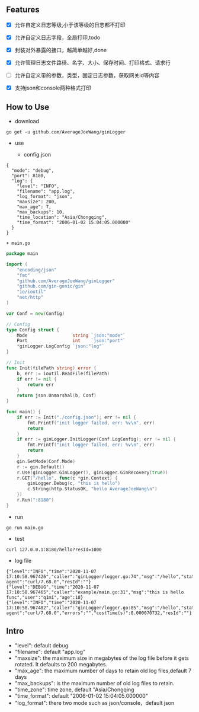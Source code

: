 

## Features

+ [X] 允许自定义日志等级,小于该等级的日志都不打印
+ [X] 允许自定义日志字段，全局打印,todo
+ [X] 封装对外暴露的接口，越简单越好,done
+ [X] 允许管理日志文件路径、名字、大小、保存时间、打印格式、请求行
+ [ ] 允许自定义带的参数，类型，固定日志参数，获取网关id等内容
+ [X] 支持json和console两种格式打印


## How to Use

+ download

```
go get -u github.com/AverageJoeWang/ginLogger
```

+ use

    - config.json
    
```
{
  "mode": "debug",
  "port": 8180,
  "log": {
    "level": "INFO",
    "filename": "app.log",
    "log_format": "json",
    "maxsize": 200,
    "max_age": 7,
    "max_backups": 10,
    "time_location": "Asia/Chongqing",
    "time_format": "2006-01-02 15:04:05.000000"
  }
}
```

    + main.go

```go
package main

import (
	"encoding/json"
	"fmt"
	"github.com/AverageJoeWang/ginLogger"
	"github.com/gin-gonic/gin"
	"io/ioutil"
	"net/http"
)

var Conf = new(Config)

// Config
type Config struct {
	Mode                 string `json:"mode"`
	Port                 int    `json:"port"`
	*ginLogger.LogConfig `json:"log"`
}

// Init
func Init(filePath string) error {
	b, err := ioutil.ReadFile(filePath)
	if err != nil {
		return err
	}
	return json.Unmarshal(b, Conf)
}

func main() {
	if err := Init("./config.json"); err != nil {
		fmt.Printf("init logger failed, err: %v\n", err)
		return
	}
	if err := ginLogger.InitLogger(Conf.LogConfig); err != nil {
		fmt.Printf("init logger failed, err: %v\n", err)
		return
	}
	gin.SetMode(Conf.Mode)
	r := gin.Default()
	r.Use(ginLogger.GinLogger(), ginLogger.GinRecovery(true))
	r.GET("/hello", func(c *gin.Context) {
		ginLogger.Debug(c, "this is hello")
		c.String(http.StatusOK, "hello AverageJoeWang\n")
	})
	r.Run(":8180")
}
```

+ run

```
go run main.go
```



+ test

```shell script
curl 127.0.0.1:8180/hello?resId=1000
```

+ log file

```
{"level":"INFO","time":"2020-11-07 17:10:58.967426","caller":"ginLogger/logger.go:74","msg":"/hello","status":200,"method":"GET","path":"/hello","query":"name=wlf","ip":"127.0.0.1","user-agent":"curl/7.68.0","resId":""}
{"level":"DEBUG","time":"2020-11-07 17:10:58.967465","caller":"example/main.go:31","msg":"this is hello func","user":"q1mi","age":18}
{"level":"INFO","time":"2020-11-07 17:10:58.967482","caller":"ginLogger/logger.go:85","msg":"/hello","status":200,"method":"GET","path":"/hello","query":"name=wlf","ip":"127.0.0.1","user-agent":"curl/7.68.0","errors":"","costTime(s)":0.000070732,"resId":""}
```

## Intro

+ "level": default debug
+ "filename": default "app.log"
+ "maxsize": the maximum size in megabytes of the log file before it gets rotated. It defaults to 200 megabytes.
+ "max_age": the maximum number of days to retain old log files,default 7 days
+ "max_backups": is the maximum number of old log files to retain.
+ "time_zone": time zone, default "Asia/Chongqing
+ "time_format": default "2006-01-02 15:04:05.000000"
+ "log_format": there two mode such as json/console，default json

